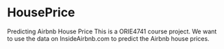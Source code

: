 # HousePrice
Predicting Airbnb House Price
This is a ORIE4741 course project. We want to use the data on InsideAirbnb.com to predict the Airbnb house prices. 
